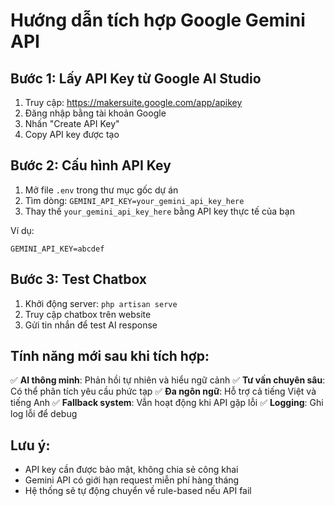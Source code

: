 # Hướng dẫn tích hợp Google Gemini API

## Bước 1: Lấy API Key từ Google AI Studio

1. Truy cập: https://makersuite.google.com/app/apikey
2. Đăng nhập bằng tài khoản Google
3. Nhấn "Create API Key"
4. Copy API key được tạo

## Bước 2: Cấu hình API Key

1. Mở file `.env` trong thư mục gốc dự án
2. Tìm dòng: `GEMINI_API_KEY=your_gemini_api_key_here`
3. Thay thế `your_gemini_api_key_here` bằng API key thực tế của bạn

Ví dụ:

```
GEMINI_API_KEY=abcdef
```

## Bước 3: Test Chatbox

1. Khởi động server: `php artisan serve`
2. Truy cập chatbox trên website
3. Gửi tin nhắn để test AI response

## Tính năng mới sau khi tích hợp:

✅ **AI thông minh**: Phản hồi tự nhiên và hiểu ngữ cảnh
✅ **Tư vấn chuyên sâu**: Có thể phân tích yêu cầu phức tạp
✅ **Đa ngôn ngữ**: Hỗ trợ cả tiếng Việt và tiếng Anh
✅ **Fallback system**: Vẫn hoạt động khi API gặp lỗi
✅ **Logging**: Ghi log lỗi để debug

## Lưu ý:

-   API key cần được bảo mật, không chia sẻ công khai
-   Gemini API có giới hạn request miễn phí hàng tháng
-   Hệ thống sẽ tự động chuyển về rule-based nếu API fail
